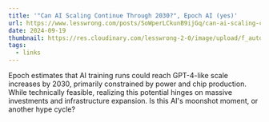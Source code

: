 ```yaml
---
title: '"Can AI Scaling Continue Through 2030?", Epoch AI (yes)'
url: https://www.lesswrong.com/posts/SoWperLCkunB9ijGq/can-ai-scaling-continue-through-2030-epoch-ai-yes
date: 2024-09-19
thumbnail: https://res.cloudinary.com/lesswrong-2-0/image/upload/f_auto,q_auto/v1/mirroredImages/SoWperLCkunB9ijGq/e3oghpji5qrrmobnfv0w
tags:
  - links
---
```


Epoch estimates that AI training runs could reach GPT-4-like scale increases by 2030, primarily constrained by power and chip production. While technically feasible, realizing this potential hinges on massive investments and infrastructure expansion. Is this AI's moonshot moment, or another hype cycle?
